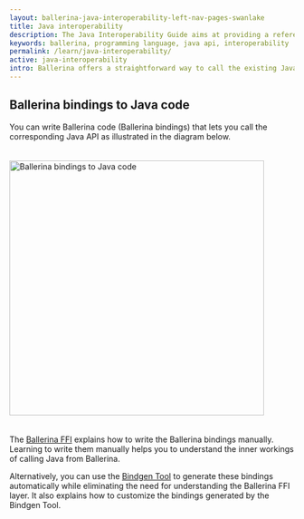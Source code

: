 ```yaml
---
layout: ballerina-java-interoperability-left-nav-pages-swanlake
title: Java interoperability
description: The Java Interoperability Guide aims at providing a reference source for the Bindgen Tool and the Ballerina FFI.
keywords: ballerina, programming language, java api, interoperability
permalink: /learn/java-interoperability/
active: java-interoperability
intro: Ballerina offers a straightforward way to call the existing Java code from Ballerina. Although Ballerina is not designed to be a JVM language, the current implementation, which targets the JVM, aka jBallerina, provides Java interoperability by adhering to the Ballerina language semantics.
---
```


## Ballerina bindings to Java code
You can write Ballerina code (Ballerina bindings) that lets you call the corresponding Java API as illustrated in the diagram below.

<img src="/learn/images/ballerina-interop-diagram-v1.png" alt="Ballerina bindings to Java code" width="300" height="450" style='width:auto !important; padding-top:20px; padding-bottom:20px;'>

The [Ballerina FFI](/learn/ballerina-ffi) explains how to write the Ballerina bindings manually. Learning to write them manually helps you to understand the inner workings of calling Java from Ballerina. 

Alternatively, you can use the [Bindgen Tool](/learn/the-bindgen-tool/) to generate these bindings automatically while eliminating the need for understanding the Ballerina FFI layer. It also explains how to customize the bindings generated by the Bindgen Tool.

<style> #tree-expand-all , #tree-collapse-all, .cTocElements {display:none;} .cGitButtonContainer {padding-left: 40px;} </style>


